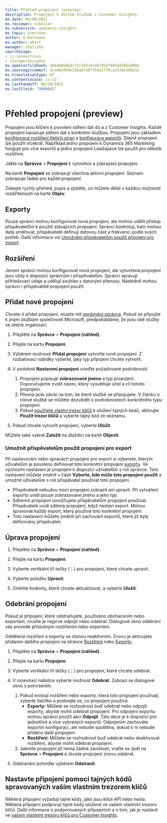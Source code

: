 ```yaml
---
title: Přehled propojení (preview)
description: Propojení k dalším službám z Customer Insights.
ms.date: 04/09/2021
ms.reviewer: nikeller
ms.subservice: audience-insights
ms.topic: overview
author: m-hartmann
ms.author: mhart
manager: shellyha
searchScope:
- ci-connections
- customerInsights
ms.openlocfilehash: a8b4b8a9bdcf7cf43c47a67d547405dd20dad60d
ms.sourcegitcommit: dca46afb9e23ba87a0ff59a1776c1d139e209a32
ms.translationtype: HT
ms.contentlocale: cs-CZ
ms.lasthandoff: 06/29/2022
ms.locfileid: "9080841"
---
```

# <a name="connections-preview-overview"></a>Přehled propojení (preview)

Propojení jsou klíčem k povolení sdílení dat do a z Customer Insights. Každé propojení navazuje sdílení dat s konkrétní službou. Propojení jsou základem [konfigurace rozšíření třetích stran](enrichment-hub.md) a [konfigurace exportů](export-destinations.md). Stejné propojení lze použít vícekrát. Například jedno propojení k Dynamics 365 Marketing funguje pro více exportů a jedno propojení Leadspace lze použít pro několik rozšíření.

Jděte na **Správce** > **Propojení** k vytvoření a zobrazení propojení.

Na kartě **Propojení** se zobrazují všechna aktivní propojení. Seznam zobrazuje řádek pro každé propojení.

Získejte rychlý přehled, popis a zjistěte, co můžete dělat s každou možností rozšiřitelnosti na kartě **Objev**.

## <a name="exports"></a>Exporty

Pouze správci mohou konfigurovat nová propojení, ale mohou udělit přístup přispěvatelům k použití stávajících propojení. Správci kontrolují, kam mohou data směřovat, přispěvatelé definují datovou část a frekvenci podle svých potřeb. Další informace viz [Umožnění přispěvatelům použít připojení pro export](#allow-contributors-to-use-a-connection-for-exports).

## <a name="enrichments"></a>Rozšíření

Jenom správci mohou konfigurovat nová propojení, ale vytvořená propojení jsou vždy k dispozici správcům i přispěvatelům. Správci spravují přihlašovací údaje a udělují souhlas s datovými přenosy. Následně mohou správci i přispěvatelé propojení použít.

## <a name="add-a-new-connection"></a>Přidat nové propojení

Chcete-li přidat propojení, musíte mít [oprávnění správce](permissions.md). Pokud se připojíte k jiným službám společnosti Microsoft, předpokládáme, že jsou obě služby ve stejné organizaci.

1. Přejděte na **Správce** > **Propojení (náhled)**.

1. Přejde na kartu **Propojení**.

1. Výběrem možnosti **Přidat propojení** vytvořte nové propojení. Z rozbalovací nabídky vyberte, jaký typ připojení chcete vytvořit.

1. V podokně **Nastavení propojení** uveďte požadované podrobnosti.
   1. Propojení popisuje **zobrazované jméno** a typ propojení. Doporučujeme zvolit název, který vysvětluje účel a cíl tohoto propojení.
   1. Přesná pole závisí na tom, ke které službě se připojujete. V článku o cílové službě se můžete dozvědět o podrobnostech konkrétního typu propojení.
   1. Pokud [použijete vlastní trezor klíčů](use-azure-key-vault.md) k uložení tajných kódů, aktivujte **Použít trezor klíčů** a vyberte tajný kód ze seznamu.

1. Pokud chcete vytvořit propojení, vyberte **Uložit**.

Můžete také vybrat **Založit** na dlaždici na kartě **Objevit**.

### <a name="allow-contributors-to-use-a-connection-for-exports"></a>Umožnit přispěvatelům použít propojení pro export

Při nastavování nebo úpravách propojení pro export si vyberete, kterým uživatelům je povoleno definovat toto konkrétní propojení [exporty](export-destinations.md). Ve výchozím nastavení je propojení k dispozici uživatelům s rolí správce. Toto nastavení můžete změnit v části **Vyberte, kdo může toto propojení použít** a umožnit uživatelům s rolí přispěvatel používat toto propojení.

- Přispěvatelé nebudou moci propojení zobrazit ani upravit. Při vytváření exportu uvidí pouze zobrazované jméno a jeho typ.
- Sdílením propojení umožňujete přispěvatelům propojení používat. Přispěvatelé uvidí sdílená propojení, když nastaví export. Mohou spravovat každý export, který používá toto konkrétní propojení.
- Toto nastavení můžete změnit při zachování exportů, které již byly definovány přispěvateli.

## <a name="edit-a-connection"></a>Úprava propojení

1. Přejděte na **Správce** > **Propojení (náhled)**.

1. Přejde na kartu **Propojení**.

1. Vyberte vertikální tři tečky (&vellip;) pro propojení, které chcete upravit.

1. Vyberte položku **Upravit**.

1. Změňte hodnoty, které chcete aktualizovat, a vyberte **Uložit**.

## <a name="remove-a-connection"></a>Odebrání propojení

Pokud je připojení, které odstraňujete, používáno obohacením nebo exportem, musíte je nejprve odpojit nebo odebrat. Dialogové okno odebrání vás provede příslušným rozšířením nebo exportem.

Oddělená rozšíření a exporty se stanou neaktivními. Znovu je aktivujete přidáním dalšího propojení na stránce [Rozšíření](enrichment-hub.md) nebo [Exporty](export-destinations.md).

1. Přejděte na **Správce** > **Propojení (náhled)**.

1. Přejde na kartu **Propojení**.

1. Vyberte vertikální tři tečky (&vellip;) pro propojení, které chcete odebrat.

1. V rozevírací nabídce vyberte možnost **Odebrat**. Zobrazí se dialogové okno s potvrzením.

   1. Pokud existují rozšíření nebo exporty, která toto propojení používají, vyberte tlačítko a podívejte se, co propojení používá.
      - **Exporty:** Můžete se rozhodnout buď odebrat nebo odpojit exporty, abyste mohli odebrat propojení. Pro odpojení exportu mohou správci použít akci **Odpojit**. Tato akce je k dispozici pro jednotlivé a více vybraných exportů. Odpojením zachováte exportní konfiguraci, ale nebude spuštěna, dokud k ní nebude přidáno další propojení.
      - **Rozšíření:** Můžete se rozhodnout buď odebrat nebo deaktivovat rozšíření, abyste mohli odebrat propojení.
   1. Jakmile propojení již nemá žádné závislosti, vraťte se zpět na **Správce** > **Propojení** a zkuste propojení znovu odebrat.

1. Odstranění potvrďte výběrem **Odstranit**.

## <a name="set-up-connections-with-secrets-managed-by-your-own-key-vault"></a>Nastavte připojení pomocí tajných kódů spravovaných vaším vlastním trezorem klíčů

Některá připojení vyžadují tajné kódy, jako jsou klíče API nebo hesla. Některá připojení podporují tajné kódy uložené ve vašem vlastním trezoru klíčů. Další informace o podporovaných připojeních a o tom, jak je nastavit ve [vašem vlastním trezoru klíčů pro Customer Insights](use-azure-key-vault.md).
